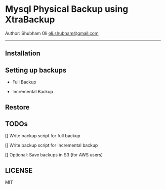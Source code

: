# Mysql Physical Backup using XtraBackup

Author: Shubham Oli <oli.shubham@gmail.com>

---


## Installation


## Setting up backups

* Full Backup

* Incremental Backup


## Restore


## TODOs
[] Write backup script for full backup

[] Write backup script for incremental backup

[] Optional: Save backups in S3 (for AWS users)


## LICENSE 

MIT


